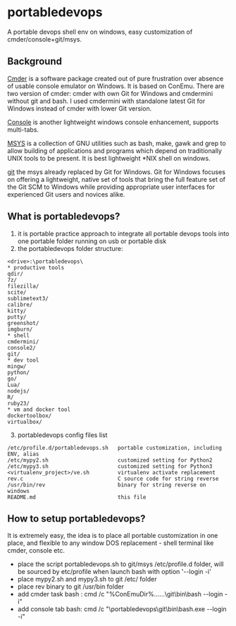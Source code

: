 # portabledevops

A portable devops shell env on windows, easy customization of cmder/console+git/msys.

## Background

[Cmder](https://github.com/cmderdev/cmder) is a software package created out of pure frustration over absence of usable console emulator on Windows. It is based on ConEmu. There are two version of cmder: cmder with own Git for Windows and cmdermini without git and bash. I used cmdermini with standalone latest Git for Windows instead of cmder with lower Git version.

[Console](https://sourceforge.net/projects/console/) is another lightweight windows console enhancement, supports multi-tabs.

[MSYS](http://www.mingw.org/wiki/MSYS) is a collection of GNU utilities such as bash, make, gawk and grep to allow building of applications and programs which depend on traditionally UNIX tools to be present. It is best lightweight *NIX shell on windows.

[git](https://git-for-windows.github.io/) the msys already replaced by Git for Windows. Git for Windows focuses on offering a lightweight, native set of tools that bring the full feature set of the Git SCM to Windows while providing appropriate user interfaces for experienced Git users and novices alike.

## What is portabledevops?

1. it is portable practice approach to integrate all portable devops tools into one portable folder running on usb or portable disk
2. the portabledevops folder structure:
```
<drive>:\portabledevops\
* productive tools
qdir/ 
7z/ 
filezilla/ 
scite/               
sublimetext3/
calibre/
kitty/
putty/
greenshot/           
imgburn/ 
* shell 
cmdermini/           
console2/
git/                            
* dev tool
mingw/  
python/             
go/                                            
Lua/                                 
nodejs/              
R/                   
ruby23/                
* vm and docker tool                                        
dockertoolbox/      
virtualbox/ 
```
3. portabledevops config files list
```
/etc/profile.d/portabledevops.sh   portable customization, including ENV, alias
/etc/mypy2.sh                      customized setting for Python2
/etc/mypy3.sh                      customized setting for Python3
<virtualenv_project>/ve.sh         virtualenv activate replacement 
rev.c                              C source code for string reverse
/usr/bin/rev                       binary for string reverse on windows
README.md                          this file
```

## How to setup portabledevops?

It is extremely easy, the idea is to place all portable customization in one place, and flexible to any window DOS replacement - shell terminal like cmder, console etc.

- place the script portabledevops.sh to git/msys /etc/profile.d folder, will be sourced by etc/profile when launch bash with option  '--login -i' 
- place mypy2.sh and mypy3.sh to git /etc/ folder
- place rev binary to git /usr/bin folder
- add cmder task 
bash :  cmd /c "%ConEmuDir%\..\..\..\git\bin\bash --login -i"
- add console tab
bash:  cmd /c "\portabledevops\git\bin\bash.exe --login -i"


